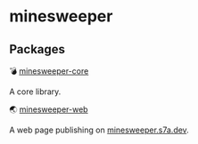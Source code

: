 # minesweeper

## Packages

💣 [minesweeper-core](packages/core)

A core library.

🌏 [minesweeper-web](packages/web)

A web page publishing on [minesweeper.s7a.dev](https://minesweeper.s7a.dev).
